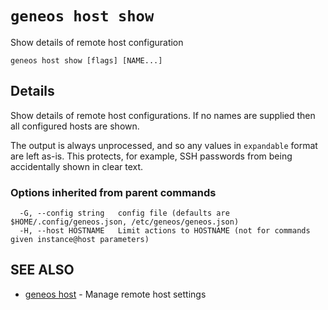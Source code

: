 # `geneos host show`

Show details of remote host configuration

```text
geneos host show [flags] [NAME...]
```

## Details

Show details of remote host configurations. If no names are supplied
then all configured hosts are shown.

The output is always unprocessed, and so any values in `expandable`
format are left as-is. This protects, for example, SSH passwords from
being accidentally shown in clear text.

### Options inherited from parent commands

```text
  -G, --config string   config file (defaults are $HOME/.config/geneos.json, /etc/geneos/geneos.json)
  -H, --host HOSTNAME   Limit actions to HOSTNAME (not for commands given instance@host parameters)
```

## SEE ALSO

* [geneos host](geneos_host.md)	 - Manage remote host settings
